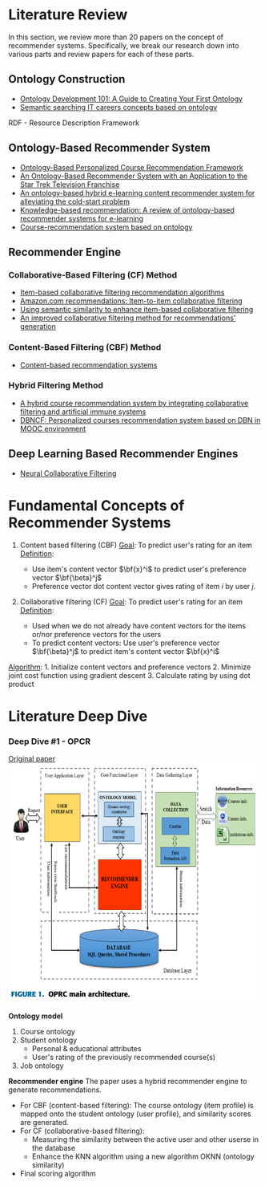 # Literature Review

In this section, we review more than 20 papers on the concept of recommender systems. Specifically, we break our research down into various parts and review papers for each of these parts.

## Ontology Construction

- [Ontology Development 101: A Guide to Creating Your First Ontology](https://protege.stanford.edu/publications/ontology_development/ontology101.pdf)
- [Semantic searching IT careers concepts based on ontology](http://www.joams.com/uploadfile/2013/0426/20130426033427832.pdf)

RDF - Resource Description Framework

## Ontology-Based Recommender System

- [Ontology-Based Personalized Course Recommendation Framework](https://ieeexplore.ieee.org/document/8587168)
- [An Ontology-Based Recommender System with an Application to the Star Trek Television Franchise](https://arxiv.org/abs/1808.00103)
- [An ontology-based hybrid e-learning content recommender system for alleviating the cold-start problem](https://link-springer-com.eproxy.lib.hku.hk/article/10.1007/s10639-021-10508-0)
- [Knowledge-based recommendation: A review of ontology-based recommender systems for e-learning](https://link.springer.com/article/10.1007/s10462-017-9539-5)
- [Course-recommendation system based on ontology](https://ieeexplore.ieee.org/document/6890767)

## Recommender Engine

### Collaborative-Based Filtering (CF) Method

- [Item-based collaborative filtering recommendation algorithms](https://dl.acm.org/doi/10.1145/371920.372071)
- [Amazon.com recommendations: Item-to-item collaborative filtering](https://ieeexplore.ieee.org/document/1167344)
- [Using semantic similarity to enhance item-based collaborative filtering](http://facweb.cs.depaul.edu/mobasher/research/papers/JM03.pdf)
- [An improved collaborative filtering method for recommendations' generation](https://ieeexplore.ieee.org/document/1401179)

### Content-Based Filtering (CBF) Method

- [Content-based recommendation systems](https://link.springer.com/chapter/10.1007/978-3-540-72079-9_10)

### Hybrid Filtering Method

- [A hybrid course recommendation system by integrating collaborative filtering and artificial immune systems](https://www.mdpi.com/1999-4893/9/3/47)
- [DBNCF: Personalized courses recommendation system based on DBN in MOOC environment](https://ieeexplore.ieee.org/document/8005400)

## Deep Learning Based Recommender Engines

- [Neural Collaborative Filtering](https://arxiv.org/abs/1708.05031)

# Fundamental Concepts of Recommender Systems

1. Content based filtering (CBF)
  <u>Goal</u>: To predict user's rating for an item
  <u>Definition</u>:
    - Use item's content vector $\bf{x}^i$ to predict user's preference vector $\bf{\beta}^j$
     - Preference vector dot content vector gives rating of item $i$ by user $j$.

2. Collaborative filtering (CF)
  <u>Goal</u>: To predict user's rating for an item
  <u>Definition</u>:
     - Used when we do not already have content vectors for the items or/nor preference vectors for the users
     - To predict content vectors: Use user's preference vector $\bf{\beta}^j$ to predict item's content vector $\bf{x}^i$

  <u>Algorithm</u>: 
    1. Initialize content vectors and preference vectors 
    2. Minimize joint cost function using gradient descent
    3. Calculate rating by using dot product

# Literature Deep Dive

### Deep Dive #1 - OPCR

[Original paper](https://ieeexplore.ieee.org/document/8587168)
![OPCR main architecture](/screenshots/OPRC_main_architecture.png)

**Ontology model**

1. Course ontology
2. Student ontology
   - Personal & educational attributes
   - User's rating of the previously recommended course(s)
3. Job ontology

**Recommender engine**
The paper uses a hybrid recommender engine to generate recommendations.

- For CBF (content-based filtering):
  The course ontology (item profile) is mapped onto the student ontology (user profile), and similarity scores are generated.
- For CF (collaborative-based filtering):
  - Measuring the similarity between the active user and other userse in the database
  - Enhance the KNN algorithm using a new algorithm OKNN (ontology similarity)
- Final scoring algorithm
